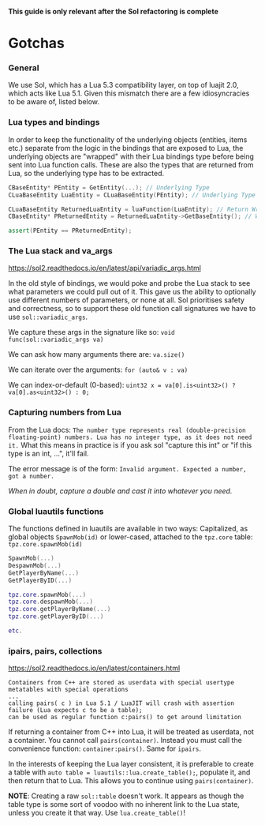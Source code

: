 **This guide is only relevant after the Sol refactoring is complete**

# Gotchas

### General
We use Sol, which has a Lua 5.3 compatibility layer, on top of luajit 2.0, which acts like Lua 5.1. Given this mismatch there are a few idiosyncracies to be aware of, listed below.

### Lua types and bindings
In order to keep the functionality of the underlying objects (entities, items etc.) separate from the logic in the bindings that are exposed to Lua, the underlying objects are "wrapped" with their Lua bindings type before being sent into Lua function calls. These are also the types that are returned from Lua, so the underlying type has to be extracted.
```cpp
CBaseEntity* PEntity = GetEntity(...); // Underlying Type
CLuaBaseEntity LuaEntity = CLuaBaseEntity(PEntity); // Underlying Type -> Wrapping Type

CLuaBaseEntity ReturnedLuaEntity = luaFunction(LuaEntity); // Return Wrapping Type
CBaseEntity* PReturnedEntity = ReturnedLuaEntity->GetBaseEntity(); // Wrapping Type -> Underlying Type

assert(PEntity == PReturnedEntity);
```

### The Lua stack and va_args
https://sol2.readthedocs.io/en/latest/api/variadic_args.html

In the old style of bindings, we would poke and probe the Lua stack to see what parameters we could pull out of it. This gave us the ability to optionally use different numbers of parameters, or none at all. Sol prioritises safety and correctness, so to support these old function call signatures we have to use `sol::variadic_args`.


We capture these args in the signature like so: `void func(sol::variadic_args va)`

We can ask how many arguments there are: `va.size()`

We can iterate over the arguments: `for (auto& v : va)`

We can index-or-default (0-based): `uint32 x = va[0].is<uint32>() ? va[0].as<uint32>() : 0;`

### Capturing numbers from Lua
From the Lua docs: `The number type represents real (double-precision floating-point) numbers. Lua has no integer type, as it does not need it.`
What this means in practice is if you ask sol "capture this int" or "if this type is an int, ...", it'll fail.

The error message is of the form: `Invalid argument. Expected a number, got a number.`

_When in doubt, capture a double and cast it into whatever you need._

### Global luautils functions
The functions defined in luautils are available in two ways: Capitalized, as global objects `SpawnMob(id)` or lower-cased, attached to the `tpz.core` table: `tpz.core.spawnMob(id)`
```lua
SpawnMob(...)
DespawnMob(...)
GetPlayerByName(...)
GetPlayerByID(...)

tpz.core.spawnMob(...)
tpz.core.despawnMob(...)
tpz.core.getPlayerByName(...)
tpz.core.getPlayerByID(...)

etc.
```

### ipairs, pairs, collections
https://sol2.readthedocs.io/en/latest/containers.html
```
Containers from C++ are stored as userdata with special usertype metatables with special operations
...
calling pairs( c ) in Lua 5.1 / LuaJIT will crash with assertion failure (Lua expects c to be a table);
can be used as regular function c:pairs() to get around limitation
```

If returning a container from C++ into Lua, it will be treated as userdata, not a container. You cannot call `pairs(container)`. Instead you must call the convenience function: `container:pairs()`. Same for `ipairs`.

In the interests of keeping the Lua layer consistent, it is preferable to create a table with `auto table = luautils::lua.create_table();`, populate it, and then return that to Lua. This allows you to continue using `pairs(container)`.

**NOTE**: Creating a raw `sol::table` doesn't work. It appears as though the table type is some sort of voodoo with no inherent link to the Lua state, unless you create it that way. Use `lua.create_table()`!